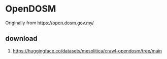 # OpenDOSM

Originally from https://open.dosm.gov.my/

## download

1. https://huggingface.co/datasets/mesolitica/crawl-opendosm/tree/main